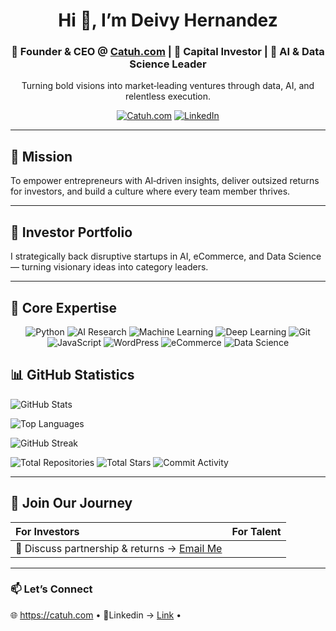 <h1 align="center">Hi 👋, I’m Deivy Hernandez</h1>
<h3 align="center">🚀 Founder & CEO @ <a href="https://catuh.com">Catuh.com</a> | 💼 Capital Investor | 🤖 AI & Data Science Leader</h3>

<p align="center">
  Turning bold visions into market‑leading ventures through data, AI, and relentless execution.
</p>

<p align="center">
  <a href="https://catuh.com"><img alt="Catuh.com" src="https://img.shields.io/badge/Catuh.com-Visit-blue?logo=google-chrome&logoColor=white"/></a>
  <a href="https://linkedin.com/in/deivy-stiven-hernandez-casta%C3%B1eda-32646271/"><img alt="LinkedIn" src="https://img.shields.io/badge/LinkedIn-Follow-blue?logo=linkedin"/></a>
</p>

---

## 🌟 Mission

To empower entrepreneurs with AI‑driven insights, deliver outsized returns for investors, and build a culture where every team member thrives.

---

## 💼 Investor Portfolio

I strategically back disruptive startups in AI, eCommerce, and Data Science — turning visionary ideas into category leaders.

---

## 🔧 Core Expertise

<p align="center">
  <img alt="Python" src="https://img.shields.io/badge/Python-3776AB?logo=python&logoColor=white"/>
  <img alt="AI Research" src="https://img.shields.io/badge/AI%20Papers-FF6F61?logo=researchgate&logoColor=white"/>
  <img alt="Machine Learning" src="https://img.shields.io/badge/Machine%20Learning-FBCA04?logo=scikitlearn&logoColor=white"/>
  <img alt="Deep Learning" src="https://img.shields.io/badge/Deep%20Learning-FF006E?logo=tensorflow&logoColor=white"/>
  <img alt="Git" src="https://img.shields.io/badge/Git-F05032?logo=git&logoColor=white"/>
  <img alt="JavaScript" src="https://img.shields.io/badge/JavaScript-F7DF1E?logo=javascript&logoColor=black"/>
  <img alt="WordPress" src="https://img.shields.io/badge/WordPress-21759B?logo=wordpress&logoColor=white"/>
  <img alt="eCommerce" src="https://img.shields.io/badge/E‑commerce-009688?logo=shopify&logoColor=white"/>
  <img alt="Data Science" src="https://img.shields.io/badge/Data%20Science-4DB6AC?logo=pandas&logoColor=white"/>
</p>

## 📊 GitHub Statistics

<!-- Total commits + GitHub stats -->
![GitHub Stats](https://github-readme-stats.vercel.app/api?username=Deivst&show_icons=true&count_private=true&include_all_commits=true)

<!-- Top languages used -->
![Top Languages](https://github-readme-stats.vercel.app/api/top-langs/?username=Deivst&layout=compact)

<!-- GitHub streak (contribuciones diarias) -->
![GitHub Streak](https://github-readme-streak-stats.herokuapp.com/?user=Deivst)

<!-- Repo Activity Badges -->
![Total Repositories](https://img.shields.io/github/repos/Deivst?label=Public%20Repos)
![Total Stars](https://img.shields.io/github/stars/Deivst?label=Total%20Stars)
![Commit Activity](https://img.shields.io/github/commit-activity/m/Deivst?label=Monthly%20Commits)

---

## 🤝 Join Our Journey

| For Investors | For Talent |
|:-------------|:-----------|
| 💬 Discuss partnership & returns → [Email Me](mailto:tech@catuh.com) | 

---

### 📫 Let’s Connect

🌐 https://catuh.com • 🔗Linkedin → [Link](https://www.linkedin.com/in/deivy-stiven-hernandez-casta%C3%B1eda-32646271/) • 


